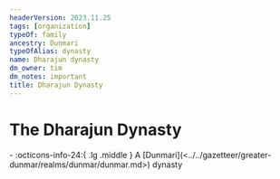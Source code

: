 ```yaml
---
headerVersion: 2023.11.25
tags: [organization]
typeOf: family
ancestry: Dunmari
typeOfAlias: dynasty
name: Dharajun dynasty
dm_owner: tim
dm_notes: important
title: Dharajun Dynasty
---
```

# The Dharajun Dynasty
<div class="grid cards ext-narrow-margin ext-one-column" markdown>
-
   :octicons-info-24:{ .lg .middle } A [Dunmari](<../../gazetteer/greater-dunmar/realms/dunmar/dunmar.md>) dynasty  
</div>


